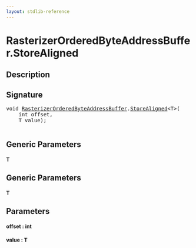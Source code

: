 ```yaml
---
layout: stdlib-reference
---
```


# RasterizerOrderedByteAddressBuffer\.StoreAligned

## Description





## Signature 

<pre>
<span class="code_keyword">void</span> <a href="/stdlib-reference/types/RasterizerOrderedByteAddressBuffer/index" class="code_type">RasterizerOrderedByteAddressBuffer</a>.<a href="/stdlib-reference/types/RasterizerOrderedByteAddressBuffer/StoreAligned">StoreAligned</a>&lt;<span class="code_type">T</span>&gt;(
    <span class="code_keyword">int</span> <span class='code_param'>offset</span>,
    <span class="code_type">T</span> <span class='code_param'>value</span>);

</pre>

## Generic Parameters

#### T

## Generic Parameters

#### T

## Parameters

#### offset  : int
#### value  : T

